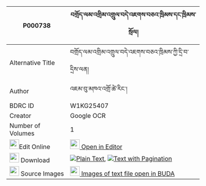 |P000738|བགྲོད་ལམ་འགྲིམ་འགྲུལ་བདེ་འཇགས་བཅའ་ཁྲིམས་དང་ཁྲིམས་སྲོལ། 
| --- | --- 
|Alternative Title |བགྲོད་ལམ་འགྲིམ་འགྲུལ་བདེ་འཇགས་བཅའ་ཁྲིམས་ཀྱི་དྲི་བ་དྲིས་ལན།
|Author| འཇམ་བུ་མཁའ་འགྲོ་ཚེ་རིང་།
|BDRC ID | W1KG25407
|Creator | Google OCR
|Number of Volumes| 1
|<img width="25" src="https://img.icons8.com/color/25/000000/edit-property.png">Edit Online| [<img width="25" src="https://avatars.githubusercontent.com/u/45091458?s=200&v=4"> Open in Editor](http://editor.openpecha.org/P000738)
|<img width="25" src="https://img.icons8.com/fluent/48/000000/download-2.png"/>  Download | [![](https://img.icons8.com/color/20/000000/txt.png)Plain Text](https://github.com/Openpecha/P000738/releases/download/v2/drolam_drimdrul_dejak_chatrim__plain_P000738.zip), [![](https://img.icons8.com/color/20/000000/txt.png)Text with Pagination](https://github.com/Openpecha/P000738/releases/download/v2/drolam_drimdrul_dejak_chatrim__pages_P000738.zip)
|<img width="25" src="https://img.icons8.com/plasticine/100/000000/pictures-folder.png"/>  Source Images | [<img width="25" src="https://library.bdrc.io/icons/BUDA-small.svg"> Images of text file open in BUDA](https://library.bdrc.io/show/bdr:W1KG25407)